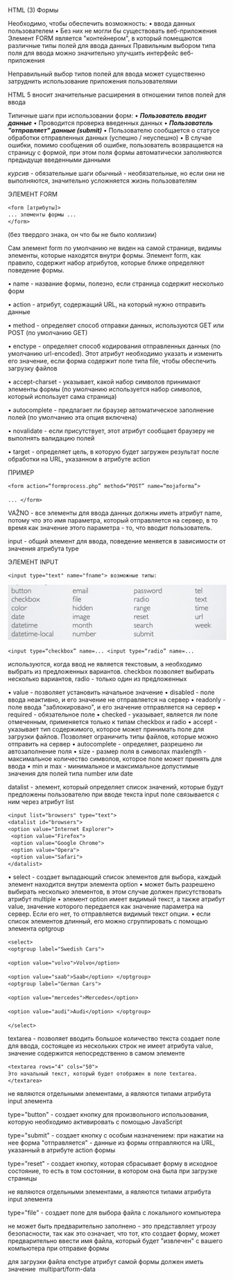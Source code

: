 HTML (3)
Формы

Необходимо, чтобы обеспечить возможность:
• ввода данных пользователем
• Без них не могли бы существовать веб-приложения
Элемент FORM является "контейнером", в который помещаются различные типы полей для ввода данных
Правильным выбором типа поля для ввода можно
значительно улучшить интерфейс веб-приложения

Неправильный выбор типов полей для ввода может существенно затруднить использование приложения пользователями

HTML 5 вносит значительные расширения в отношении типов полей для ввода

Типичные шаги при использовании форм:
*• **Пользователь вводит данные***
• Проводится проверка введенных данных
• ***Пользователь "отправляет" данные (submit)***
• Пользователю сообщается о статусе обработки отправленных данных (успешно /
неуспешно)
• В случае ошибки, помимо сообщения об ошибке, пользователь возвращается на страницу с формой, при этом поля формы автоматически заполняются предыдуще введенными данными

*курсив* - обязательные шаги
обычный - необязательные, но если они не выполняются, значительно усложняется жизнь пользователям

ЭЛЕМЕНТ FORM
```
<form [атрибуты]>
... элементы формы ...
</form>
```

(без твердого знака, он что бы не было коллизии)

Сам элемент form по умолчанию не виден на самой странице, видимы элементы, которые находятся внутри формы.
Элемент form, как правило, содержит набор атрибутов, которые ближе определяют поведение формы.

• name - название формы, полезно, если страница содержит несколько форм

• action - атрибут, содержащий URL, на который нужно отправить данные

• method - определяет способ отправки данных, используются GET или POST (по умолчанию GET)

• enctype - определяет способ кодирования отправленных данных (по умолчанию url-encoded). Этот атрибут необходимо указать и изменить его значение, если форма содержит поле типа file, чтобы обеспечить загрузку файлов

• accept-charset - указывает, какой набор символов принимают элементы формы (по умолчанию используется набор символов, который использует сама страница)

• autocomplete - предлагает ли браузер автоматическое заполнение полей (по умолчанию эта опция включена)

• novalidate - если присутствует, этот атрибут сообщает браузеру не выполнять валидацию полей

• target - определяет цель, в которую будет загружен результат после обработки на URL, указанном в атрибуте action

ПРИМЕР

```
<form action=“formprocess.php” method=“POST” name=“mojaforma”>

... </form>
```



VAŽNO - все элементы для ввода данных должны иметь атрибут name, потому что это имя параметра, который отправляется на сервер, в то время как значение этого параметра - то, что вводит пользователь.

input - общий элемент для ввода, поведение меняется в зависимости от значения атрибута type

ЭЛЕМЕНТ INPUT
```
<input type="text" name="fname"> возможные типы:
```


![](Semester2/WD/rus/lectures/imgs/lecture3/1.png)

```
<input type=“checkbox” name=... <input type=“radio” name=...
```

используются, когда ввод не является текстовым, а необходимо выбрать из предложенных вариантов. checkbox позволяет выбирать несколько вариантов, radio - только один из предложенных

• value - позволяет установить начальное значение
• disabled - поле ввода неактивно, и его значение не отправляется на сервер
• readonly - поле ввода "заблокировано", и его значение отправляется на сервер
• required - обязательное поле
• checked - указывает, является ли поле отмеченным, применяется только к типам checkbox и radio
• accept - указывает тип содержимого, которое может принимать поле для загрузки файлов. Позволяет ограничить типы файлов, которые можно отправить на сервер
• autocomplete - определяет, разрешено ли автозаполнение поля
• size - размер поля в символах
maxlength - максимальное количество символов, которое поле может принять для ввода
• min и max - минимальное и максимальное допустимые значения для полей типа number или date

datalist - элемент, который определяет список значений, которые будут предложены пользователю при вводе текста
input поле связывается с ним через атрибут list 
```
<input list="browsers" type="text">
<datalist id="browsers"> 
<option value="Internet Explorer">
 <option value="Firefox">
 <option value="Google Chrome"> 
 <option value="Opera"> 
 <option value="Safari"> 
</datalist>
```
<datalist id="browsers">
<option value="Internet Explorer"> <option value="Firefox">
<option value="Google Chrome"> <option value="Opera">
<option value="Safari">
</datalist>


• select - создает выпадающий список элементов для выбора, каждый элемент находится внутри элемента option
• может быть разрешено выбирать несколько элементов, в этом случае должен присутствовать атрибут multiple
• элемент option имеет видимый текст, а также атрибут value, значение которого передается как значение параметра на сервер. Если его нет, то отправляется видимый текст опции.
• если список элементов длинный, его можно сгруппировать с помощью элемента optgroup

```
<select>  
<optgroup label="Swedish Cars">

<option value="volvo">Volvo</option>

<option value="saab">Saab</option> </optgroup>  
<optgroup label="German Cars">

<option value="mercedes">Mercedes</option>

<option value="audi">Audi</option> </optgroup>

</select>
```

textarea - позволяет вводить большое количество текста
создает поле для ввода, состоящее из нескольких строк
не имеет атрибута value, значение содержится непосредственно в самом элементе
```
<textarea rows="4" cols="50">
Это начальный текст, который будет отображен в поле textarea. </textarea>
```

не являются отдельными элементами, а являются типами атрибута input элемента

type="button" - создает кнопку для произвольного использования, которую необходимо активировать с помощью JavaScript

type="submit" - создает кнопку с особым назначением: при нажатии на нее форма "отправляется" - данные из формы отправляются на URL, указанный в атрибуте action формы

type="reset" - создает кнопку, которая сбрасывает форму в исходное состояние, то есть в том состоянии, в котором она была при загрузке страницы

не являются отдельными элементами, а являются типами атрибута input элемента

type="file" - создает поле для выбора файла с локального компьютера

не может быть предварительно заполнено - это представляет угрозу безопасности, так как это означает, что тот, кто создает форму, может предварительно ввести имя файла, который будет "извлечен" с вашего компьютера при отправке формы

для загрузки файла enctype атрибут самой формы должен иметь значение  multipart/form-data
